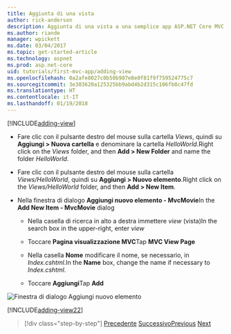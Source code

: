 ```yaml
---
title: Aggiunta di una vista
author: rick-anderson
description: Aggiunta di una vista a una semplice app ASP.NET Core MVC
ms.author: riande
manager: wpickett
ms.date: 03/04/2017
ms.topic: get-started-article
ms.technology: aspnet
ms.prod: asp.net-core
uid: tutorials/first-mvc-app/adding-view
ms.openlocfilehash: 0a2afe8027c0b50b987e8e0f81f9f759524775c7
ms.sourcegitcommit: 3e303620a125325bb9abd4b2d315c106fb8c47fd
ms.translationtype: HT
ms.contentlocale: it-IT
ms.lasthandoff: 01/19/2018
---
```

[!INCLUDE[adding-view](../../includes/mvc-intro/adding_view1.md)]

* <span data-ttu-id="0b22b-103">Fare clic con il pulsante destro del mouse sulla cartella *Views*, quindi su **Aggiungi > Nuova cartella** e denominare la cartella *HelloWorld*.</span><span class="sxs-lookup"><span data-stu-id="0b22b-103">Right click on the *Views* folder, and then **Add > New Folder** and name the folder *HelloWorld*.</span></span>

* <span data-ttu-id="0b22b-104">Fare clic con il pulsante destro del mouse sulla cartella *Views/HelloWorld*, quindi su **Aggiungi > Nuovo elemento**.</span><span class="sxs-lookup"><span data-stu-id="0b22b-104">Right click on the *Views/HelloWorld* folder, and then **Add > New Item**.</span></span>

* <span data-ttu-id="0b22b-105">Nella finestra di dialogo **Aggiungi nuovo elemento - MvcMovie**</span><span class="sxs-lookup"><span data-stu-id="0b22b-105">In the **Add New Item - MvcMovie** dialog</span></span>

  * <span data-ttu-id="0b22b-106">Nella casella di ricerca in alto a destra immettere *view* (vista)</span><span class="sxs-lookup"><span data-stu-id="0b22b-106">In the search box in the upper-right, enter *view*</span></span>

  * <span data-ttu-id="0b22b-107">Toccare **Pagina visualizzazione MVC**</span><span class="sxs-lookup"><span data-stu-id="0b22b-107">Tap **MVC View Page**</span></span>

  * <span data-ttu-id="0b22b-108">Nella casella **Nome** modificare il nome, se necessario, in *Index.cshtml*.</span><span class="sxs-lookup"><span data-stu-id="0b22b-108">In the **Name** box, change the name if necessary to *Index.cshtml*.</span></span>

  * <span data-ttu-id="0b22b-109">Toccare **Aggiungi**</span><span class="sxs-lookup"><span data-stu-id="0b22b-109">Tap **Add**</span></span>

![Finestra di dialogo Aggiungi nuovo elemento](adding-view/_static/add_view.png)

[!INCLUDE[adding-view22](../../includes/mvc-intro/adding_view2.md)]

>[!div class="step-by-step"]
<span data-ttu-id="0b22b-111">[Precedente](adding-controller.md)
[Successivo](adding-model.md)</span><span class="sxs-lookup"><span data-stu-id="0b22b-111">[Previous](adding-controller.md)
[Next](adding-model.md)</span></span>
